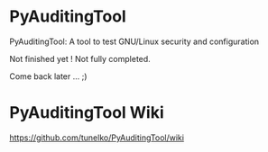 PyAuditingTool
==============
PyAuditingTool: A tool to test GNU/Linux security and configuration


Not finished yet ! Not fully completed.

Come back later ... ;)

PyAuditingTool Wiki
==============

https://github.com/tunelko/PyAuditingTool/wiki
